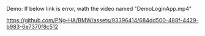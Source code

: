 Demo: If below link is error, wath the video named "DemoLoginApp.mp4"

https://github.com/PNg-HA/BMW/assets/93396414/684dd500-488f-4429-b983-6e7370f8c512

